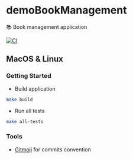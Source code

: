 # demoBookManagement

📚 Book management application

[![CI](https://github.com/vbetsch/demoBookManagement/actions/workflows/gradle.yml/badge.svg)](https://github.com/vbetsch/demoBookManagement/actions/workflows/gradle.yml)

## MacOS & Linux

### Getting Started

- Build application

```bash
make build
```

- Run all tests

```bash
make all-tests
```

### Tools

- [Gitmoji](https://gitmoji.dev/) for commits convention
